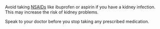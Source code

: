 Avoid taking [NSAIDs](http://www.nhs.uk/Conditions/Anti-inflammatories-non-steroidal/Pages/Introduction.aspx) like ibuprofen or aspirin if you have a kidney infection. This may increase the risk of kidney problems.

Speak to your doctor before you stop taking any prescribed medication.